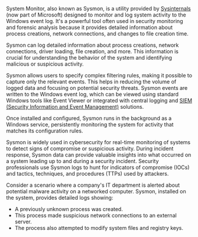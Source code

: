 System Monitor, also known as Sysmon, is a utility provided by [Sysinternals]() (now part of Microsoft) designed to monitor and log system activity to the Windows event log. It's a powerful tool often used in security monitoring and forensic analysis because it provides detailed information about process creations, network connections, and changes to file creation time.

Sysmon can log detailed information about process creations, network connections, driver loading, file creation, and more. This information is crucial for understanding the behavior of the system and identifying malicious or suspicious activity. 

Sysmon allows users to specify complex filtering rules, making it possible to capture only the relevant events. This helps in reducing the volume of logged data and focusing on potential security threats. Sysmon events are written to the Windows event log, which can be viewed using standard Windows tools like Event Viewer or integrated with central logging and [SIEM (Security Information and Event Management)]() solutions.

Once installed and configured, Sysmon runs in the background as a Windows service, persistently monitoring the system for activity that matches its configuration rules.

Sysmon is widely used in cybersecurity for real-time monitoring of systems to detect signs of compromise or suspicious activity. During incident response, Sysmon data can provide valuable insights into what occurred on a system leading up to and during a security incident. Security professionals use Sysmon logs to hunt for indicators of compromise (IOCs) and tactics, techniques, and procedures (TTPs) used by attackers.

Consider a scenario where a company's IT department is alerted about potential malware activity on a networked computer. Sysmon, installed on the system, provides detailed logs showing:

- A previously unknown process was created.
- This process made suspicious network connections to an external server.
- The process also attempted to modify system files and registry keys.

